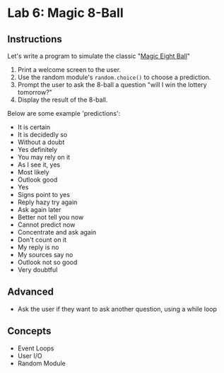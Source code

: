 # Lab 6: Magic 8-Ball


## Instructions

Let's write a program to simulate the classic "[Magic Eight Ball](https://en.wikipedia.org/wiki/Magic_8-Ball)"

1. Print a welcome screen to the user.
2. Use the random module's `random.choice()` to choose a prediction.
3. Prompt the user to ask the 8-ball a question "will I win the lottery tomorrow?"
5. Display the result of the 8-ball.


Below are some example 'predictions':

- It is certain
- It is decidedly so
- Without a doubt
- Yes definitely
- You may rely on it
- As I see it, yes
- Most likely
- Outlook good
- Yes
- Signs point to yes
- Reply hazy try again
- Ask again later
- Better not tell you now
- Cannot predict now
- Concentrate and ask again
- Don't count on it
- My reply is no
- My sources say no
- Outlook not so good
- Very doubtful


## Advanced

- Ask the user if they want to ask another question, using a while loop


## Concepts

- Event Loops
- User I/O
- Random Module